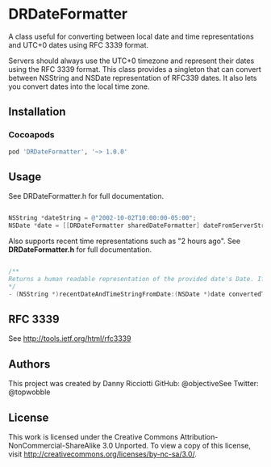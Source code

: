 DRDateFormatter
===============

A class useful for converting between local date and time representations and UTC+0 dates using RFC 3339 format.

Servers should always use the UTC+0 timezone and represent their dates using the RFC 3339 format. This class provides a singleton that can convert between NSString and NSDate representation of RFC339 dates. It also lets you convert dates into the local time zone.

## Installation

### Cocoapods

```ruby
pod 'DRDateFormatter', '~> 1.0.0'
```

## Usage

See DRDateFormatter.h for full documentation.

```objective-c

NSString *dateString = @"2002-10-02T10:00:00-05:00";
NSDate *date = [[DRDateFormatter sharedDateFormatter] dateFromServerString:dateString convertedToLocalTime:YES];

```

Also supports recent time representations such as "2 hours ago". See **DRDateFormatter.h** for full documentation.

```objective-c

/**
Returns a human readable representation of the provided date's Date. If the date is recently then the date format is displayed using "minutes ago" or "seconds ago", else the same representation as dateAndTimeStringFromDate:convertedToLocalTime: is used.
*/
- (NSString *)recentDateAndTimeStringFromDate:(NSDate *)date convertedToLocalTime:(BOOL)convertToLocal;

```

## RFC 3339

See http://tools.ietf.org/html/rfc3339

## Authors

This project was created by Danny Ricciotti
GitHub: @objectiveSee
Twitter: @topwobble

## License

This work is licensed under the Creative Commons Attribution-NonCommercial-ShareAlike 3.0 Unported. To view a copy of this license, visit http://creativecommons.org/licenses/by-nc-sa/3.0/. 
